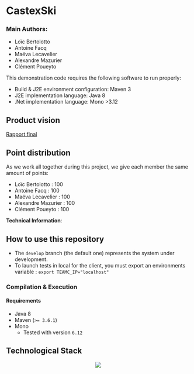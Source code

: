 # CastexSki

  ### Main Authors: 
  * Loïc Bertolotto
  * Antoine Facq
  * Maëva Lecavelier
  * Alexandre Mazurier
  * Clément Poueyto



This demonstration code requires the following software to run properly:

  * Build & J2E environment configuration: Maven 3
  * J2E implementation language: Java 8
  * .Net implementation language: Mono >3.12


## Product vision

[Rapport final](https://github.com/pns-isa-devops/isa-devops-2021-team-c-2021/blob/master/finalreport-teamC.pdf)

## Point distribution

As we work all together during this project, we give each member the same amount of points:
  * Loïc Bertolotto : 100
  * Antoine Facq : 100
  * Maëva Lecavelier : 100
  * Alexandre Mazurier : 100
  * Clément Poueyto : 100

__Technical Information__:


## How to use this repository
  
  * The `develop` branch (the default one) represents the system under development. 
  * To launch tests in local for the client, you must export an environments variable : `export TEAMC_IP="localhost"`

### Compilation & Execution

#### Requirements
  - Java 8
  - Maven (`>= 3.6.1`)
  - Mono
    - Tested with version `6.12`

## Technological Stack

<p align="center">
  <img src="https://raw.githubusercontent.com/collet/4A_ISA_TheCookieFactory/develop/docs/tech_stack.png"/>
</p>
